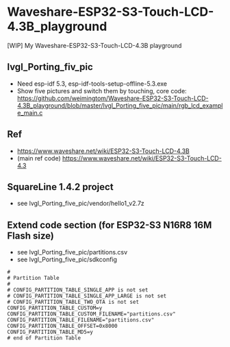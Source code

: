 # Waveshare-ESP32-S3-Touch-LCD-4.3B_playground
[WIP] My Waveshare-ESP32-S3-Touch-LCD-4.3B playground

## lvgl_Porting_fiv_pic  
* Need esp-idf 5.3, esp-idf-tools-setup-offline-5.3.exe    
* Show five pictures and switch them by touching, core code:  
https://github.com/weimingtom/Waveshare-ESP32-S3-Touch-LCD-4.3B_playground/blob/master/lvgl_Porting_five_pic/main/rgb_lcd_example_main.c   

## Ref  
* https://www.waveshare.net/wiki/ESP32-S3-Touch-LCD-4.3B  
* (main ref code) https://www.waveshare.net/wiki/ESP32-S3-Touch-LCD-4.3  

## SquareLine 1.4.2 project  
* see lvgl_Porting_five_pic/vendor/hello1_v2.7z  

## Extend code section (for ESP32-S3 N16R8 16M Flash size)      
* see lvgl_Porting_five_pic/partitions.csv
* see lvgl_Porting_five_pic/sdkconfig
```
#
# Partition Table
#
# CONFIG_PARTITION_TABLE_SINGLE_APP is not set
# CONFIG_PARTITION_TABLE_SINGLE_APP_LARGE is not set
# CONFIG_PARTITION_TABLE_TWO_OTA is not set
CONFIG_PARTITION_TABLE_CUSTOM=y
CONFIG_PARTITION_TABLE_CUSTOM_FILENAME="partitions.csv"
CONFIG_PARTITION_TABLE_FILENAME="partitions.csv"
CONFIG_PARTITION_TABLE_OFFSET=0x8000
CONFIG_PARTITION_TABLE_MD5=y
# end of Partition Table
```
